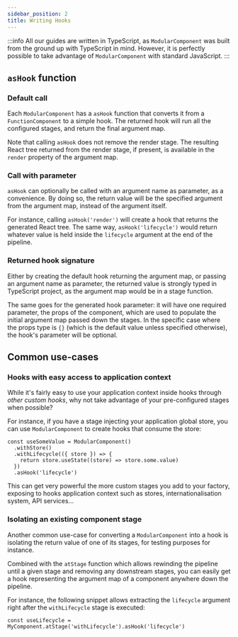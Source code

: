 ```yaml
---
sidebar_position: 2
title: Writing Hooks
---
```


:::info
All our guides are written in TypeScript, as `ModularComponent` was built from the ground up with TypeScript in mind.
However, it is perfectly possible to take advantage of `ModularComponent` with standard JavaScript.
:::

## `asHook` function

### Default call

Each `ModularComponent` has a `asHook` function that converts it from a `FunctionComponent` to a simple hook. The returned
hook will run all the configured stages, and return the final argument map.

Note that calling `asHook` does not remove the render stage. The resulting React tree returned from the render stage, if
present, is available in the `render` property of the argument map.

### Call with parameter

`asHook` can optionally be called with an argument name as parameter, as a convenience. By doing so, the return value will
be the specified argument from the argument map, instead of the argument itself.

For instance, calling `asHook('render')` will create a hook that returns the generated React tree. The same way, `asHook('lifecycle')`
would return whatever value is held inside the `lifecycle` argument at the end of the pipeline.

### Returned hook signature

Either by creating the default hook returning the argument map, or passing an argument name as parameter, the returned
value is strongly typed in TypeScript project, as the argument map would be in a stage function.

The same goes for the generated hook parameter: it will have one required parameter, the props of the component,
which are used to populate the initial argument map passed down the stages. In the specific case where the props type is `{}`
(which is the default value unless specified otherwise), the hook's parameter will be optional.

## Common use-cases

### Hooks with easy access to application context

While it's fairly easy to use your application context inside hooks through _other custom hooks_, why not take advantage
of your pre-configured stages when possible?

For instance, if you have a stage injecting your application global store, you can use `ModularComponent` to create hooks
that consume the store:

```tsx
const useSomeValue = ModularComponent()
  .withStore()
  .withLifecycle(({ store }) => {
    return store.useState((store) => store.some.value)
  })
  .asHook('lifecycle')
```

This can get very powerful the more custom stages you add to your factory, exposing to hooks application context such as
stores, internationalisation system, API services...

### Isolating an existing component stage

Another common use-case for converting a `ModularComponent` into a hook is isolating the return value of one of its stages,
for testing purposes for instance.

Combined with the `atStage` function which allows rewinding the pipeline until a given stage and removing any downstream stages,
you can easily get a hook representing the argument map of a component anywhere down the pipeline.

For instance, the following snippet allows extracting the `lifecycle` argument right after the `withLifecycle` stage is executed:

```tsx
const useLifecycle = MyComponent.atStage('withLifecycle').asHook('lifecycle')
```

